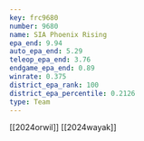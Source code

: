 ```yaml
---
key: frc9680
number: 9680
name: SIA Phoenix Rising
epa_end: 9.94
auto_epa_end: 5.29
teleop_epa_end: 3.76
endgame_epa_end: 0.89
winrate: 0.375
district_epa_rank: 100
district_epa_percentile: 0.2126
type: Team
---
```

[[2024orwil]]
[[2024wayak]]
